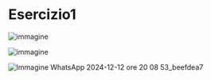 # Esercizio1

![immagine](https://github.com/user-attachments/assets/7959bce7-ad36-4682-8a00-6a1f67c59c62)

![immagine](https://github.com/user-attachments/assets/4bb67c6f-6b2a-432d-be5f-cf57de0719df)

![Immagine WhatsApp 2024-12-12 ore 20 08 53_beefdea7](https://github.com/user-attachments/assets/3917abab-3a7f-45cf-9303-94380d276fda)

